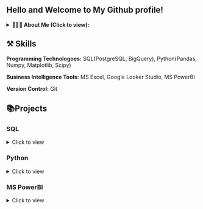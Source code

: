 ## Hello and Welcome to My Github profile!
<details>
<summary><b> 🙋🏽‍♂ About Me (Click to view): </b></summary>
  <p> 
I'm a Data analyst keen to answer business questions by analyzing data for business growth. I have a background in Engineering, Materials & Metallurgical Engineering to be precise with strong project management skills honed through my work experience as a project manager for over 3years. 

A skilled data analyst with industry experience in collecting, organizing, reporting, analyzing, visualizing, interpreting and disseminating analytical findings. Energetic presenter and confident communicator with the ability to visualize data clearly and efficiently in a beneficial way for the stakeholder. Creative in finding solutions to problems and determining modifications for optimal use of organizational data. Organized and timely in providing staff, departmental members, and executive management with reports on specific data findings and their impact on organizational growth and success.

Currently, I freelance for organizations and individuals in data analytics-related projects while volunteering with Oppia Foundation.

I have excellent communication skills and attention to detail and I am great at working in teams. I am happy working alone with my head deep in numbers or working as a motivated part of a team to consistently contribute to team efforts and organizational improvements. I am open-minded and focused on new developments in my field. I have proven to be effective and highly motivated, with proficiency in leadership and collaborative work. 

I enjoy brainstorming and coordinating efforts to achieve a common goal.

Outside of data analytics, I'm a reader, and I enjoy watching "Suits"!     
  </p>
 </details>

 ## ⚒️ Skills
 **Programming Technologoes:** SQL(PostgreSQL, BigQuery), Python(Pandas, Numpy, Matplotlib, Scipy)
 
 **Business Intelligence Tools:** MS Excel, Google Looker Studio, MS PowerBI

 **Version Control:** Git

 ## 📚Projects
 
 ### SQL
 <details>
   <summary> Click to view
   </summary>
   <p> </p>
 </details>
 
 ### Python
  <details>
   <summary> Click to view
   </summary>
   <p> </p>
 </details>
 
 ### MS PowerBI
 <details>
   <summary> Click to view
   </summary>
   <p> </p>
 </details>
 
<!---
JachimmaChristian/JachimmaChristian is a ✨ special ✨ repository because its `README.md` (this file) appears on your GitHub profile.
You can click the Preview link to take a look at your changes.
--->
